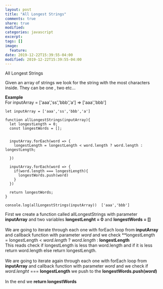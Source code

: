 ```yaml
---
layout: post
title: "All Longest Strings"
comments: true
share: true
modified:
categories: javascript
excerpt:
tags: []
image:
  feature:
date: 2019-12-22T15:39:55-04:00
modified: 2019-12-22T15:39:55-04:00
---
```


All Longest Strings

 Given an array of strings we look for the string with the most characters inside. They can be one , two etc...


**Example**<br>
For  inputArray = ['aaa','ss','bbb','a'] => ['aaa','bbb']<br>






~~~
let inputArray = ['aaa','ss','bbb','a']

function allLongestStrings(inputArray){
  let longestLength = 0;
  const longestWords = [];
  
  
  inputArray.forEach(word => {
    longestLength = longestLength < word.length ? word.length : longestLength;
    
  })
  
  inputArray.forEach(word => {
    if(word.length === longestLength){
      longestWords.push(word)
    }
  })
  
  return longestWords;
}

console.log(allLongestStrings(inputArray))  ['aaa','bbb']

~~~

First we create a function called allLongestStrings with parameter **inputArray** and two variables **longestLenght = 0** and **longestWords = []**
<br><br>
We are going to iterate through each one with forEach loop from **inputArray** and callback function with parameter *word* and we check **longestLength = longestLength < *word.length* ? *word.length* : **longestLength**<br>
This reads check if longestLength is less than word.length and if it is less return word.length else return longestLength. 
<br><br>
We are going to iterate again through each one with forEach loop from **inputArray** and callback function with parameter *word* and we check if *word.lenght* === **longestLength** we push to the **longestWords.push(*word*)**
<br><br>
In the end we **return longestWords**